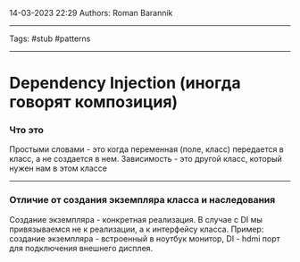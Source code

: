 14-03-2023
22:29
Authors: Roman Barannik
***
Tags: #stub #patterns 
***
# Dependency Injection (иногда говорят композиция)

### Что это

Простыми словами - это когда переменная (поле, класс) передается в класс, а не создается в нем. Зависимость - это другой класс, который нужен нам в этом классе

---

### Отличие от создания экземпляра класса и наследования

Создание экземпляра - конкретная реализация. В случае с DI мы привязываемся не к реализации, а к интерфейсу класса. Пример: создание экземпляра - встроенный в ноутбук монитор, DI - hdmi порт для подключения внешнего дисплея.